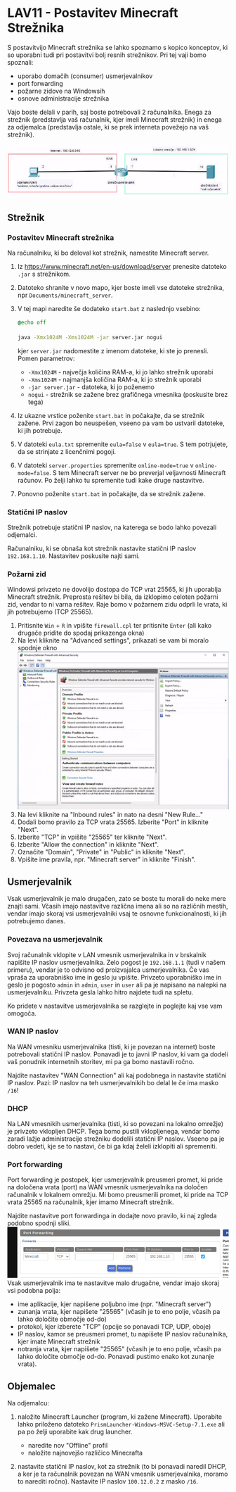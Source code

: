 # LAV11 - Postavitev Minecraft Strežnika

S postavitvijo Minecraft strežnika se lahko spoznamo s kopico konceptov, ki so uporabni tudi pri postavitvi bolj resnih strežnikov.
Pri tej vaji bomo spoznali:

- uporabo domačih (consumer) usmerjevalnikov
- port forwarding
- požarne zidove na Windowsih
- osnove administracije strežnika

Vajo boste delali v parih, saj boste potrebovali 2 računalnika. Enega za strežnik (predstavlja vaš računalnik, kjer imeli Minecraft strežnik) in enega za odjemalca (predstavlja ostale, ki se prek interneta povežejo na vaš strežnik).

![](2024-05-30-07-51-47.png)

## Strežnik

### Postavitev Minecraft strežnika

Na računalniku, ki bo deloval kot strežnik, namestite Minecraft server.

1. Iz <https://www.minecraft.net/en-us/download/server> prenesite datoteko `.jar` s strežnikom.
2. Datoteko shranite v novo mapo, kjer boste imeli vse datoteke strežnika, npr `Documents/minecraft_server`.
3. V tej mapi naredite še dodateko `start.bat` z naslednjo vsebino:

    ```bat
    @echo off

    java -Xmx1024M -Xms1024M -jar server.jar nogui
    ```

   kjer `server.jar` nadomestite z imenom datoteke, ki ste jo prenesli.
    Pomen parametrov:
    - `-Xmx1024M` - največja količina RAM-a, ki jo lahko strežnik uporabi
    - `-Xms1024M` - najmanjša količina RAM-a, ki jo strežnik uporabi
    - `-jar server.jar` - datoteka, ki jo poženemo
    - `nogui` - strežnik se zažene brez grafičnega vmesnika (poskusite brez tega)
4. Iz ukazne vrstice poženite `start.bat` in počakajte, da se strežnik zažene. Prvi zagon bo neuspešen, vseeno pa vam bo ustvaril datoteke, ki jih potrebuje.
5. V datoteki `eula.txt` spremenite `eula=false` v `eula=true`. S tem potrjujete, da se strinjate z licenčnimi pogoji.
6. V datoteki `server.properties` spremenite `online-mode=true` v `online-mode=false`. S tem Minecraft server ne bo preverjal veljavnosti Minecraft računov. Po želji lahko tu spremenite tudi kake druge nastavitve.
7. Ponovno poženite `start.bat` in počakajte, da se strežnik zažene.

### Statični IP naslov

Strežnik potrebuje statični IP naslov, na katerega se bodo lahko povezali odjemalci.

Računalniku, ki se obnaša kot strežnik nastavite statični IP naslov `192.168.1.10`. Nastavitev poskusite najti sami.

### Požarni zid

Windowsi privzeto ne dovolijo dostopa do TCP vrat 25565, ki jih uporablja Minecraft strežnik.
Preprosta rešitev bi bila, da izklopimo celoten požarni zid, vendar to ni varna rešitev.
Raje bomo v požarnem zidu odprli le vrata, ki jih potrebujemo (TCP 25565).

1. Pritisnite `Win` + `R` in vpišite `firewall.cpl` ter pritisnite `Enter` (ali kako drugače pridite do spodaj prikazenga okna)
2. Na levi kliknite na "Advanced settings", prikazati se vam bi moralo spodnje okno
    ![](2024-03-04-10-50-09.png)
3. Na levi kliknite na "Inbound rules" in nato na desni "New Rule..."
4. Dodali bomo pravilo za TCP vrata 25565. Izberite "Port" in kliknite "Next".
5. Izberite "TCP" in vpišite "25565" ter kliknite "Next".
6. Izberite "Allow the connection" in kliknite "Next".
7. Označite "Domain", "Private" in "Public" in kliknite "Next".
8. Vpišite ime pravila, npr. "Minecraft server" in kliknite "Finish".

## Usmerjevalnik

Vsak usmerjevalnik je malo drugačen, zato se boste tu morali do neke mere znajti sami.
Včasih imajo nastavitve različna imena ali so na različnih mestih, vendar imajo skoraj vsi usmerjevalniki vsaj te osnovne funkcionalnosti, ki jih potrebujemo danes.

### Povezava na usmerjevalnik

Svoj računalnik vklopite v LAN vmesnik usmerjevalnika in v brskalnik napišite IP naslov usmerjevalnika.
Zelo pogost je `192.168.1.1` (tudi v našem primeru), vendar je to odvisno od proizvajalca usmerjevalnika.
Če vas vpraša za uporabniško ime in geslo ju vpišite.
Privzeto uporabniško ime in geslo je pogosto `admin` in `admin`, `user` in `user` ali pa je napisano na nalepki na usmerjevalniku.
Privzeta gesla lahko hitro najdete tudi na spletu.

Ko pridete v nastavitve usmerjevalnika se razglejte in poglejte kaj vse vam omogoča.

### WAN IP naslov

Na WAN vmesniku usmerjevalnika (tisti, ki je povezan na internet) boste potrebovali statični IP naslov.
Ponavadi je to javni IP naslov, ki vam ga dodeli vaš ponudnik internetnih storitev, mi pa ga bomo nastavili ročno.

Najdite nastavitev "WAN Connection" ali kaj podobnega in nastavite statični IP naslov.
Pazi: IP naslov na teh usmerjevalnikih bo delal le če ima masko `/16`!

### DHCP

Na LAN vmesnikih usmerjevalnika (tisti, ki so povezani na lokalno omrežje) je privzeto vklopljen DHCP.
Tega bomo pustili vklopljenega, vendar bomo zaradi lažje administracije strežniku dodelili statični IP naslov.
Vseeno pa je dobro vedeti, kje se to nastavi, če bi ga kdaj želeli izklopiti ali spremeniti.

### Port forwarding

Port forwarding je postopek, kjer usmerjevalnik preusmeri promet, ki pride na določena vrata (port) na WAN vmesnik usmerjevalnika na določen računalnik v lokalnem omrežju.
Mi bomo preusmerili promet, ki pride na TCP vrata 25565 na računalnik, kjer imamo Minecraft strežnik.

Najdite nastavitve port forwardinga in dodajte novo pravilo, ki naj zgleda podobno spodnji sliki.
    ![](2024-03-17_10-37.png)
Vsak usmerjevalnik ima te nastavitve malo drugačne, vendar imajo skoraj vsi podobna polja:

- ime aplikacije, kjer napišene poljubno ime (npr. "Minecraft server")
- zunanja vrata, kjer napišete "25565" (včasih je to eno polje, včasih pa lahko določite območje od-do)
- protokol, kjer izberete "TCP" (opcije so ponavadi TCP, UDP, oboje)
- IP naslov, kamor se preusmeri promet, tu napišete IP naslov računalnika, kjer imate Minecraft strežnik
- notranja vrata, kjer napišete "25565" (včasih je to eno polje, včasih pa lahko določite območje od-do. Ponavadi pustimo enako kot zunanje vrata).

## Objemalec

Na odjemalcu:

1. naložite Minecraft Launcher (program, ki zažene Minecraft). Uporabite lahko priloženo datoteko `PrismLauncher-Windows-MSVC-Setup-7.1.exe` ali pa po želji uporabite kak drug launcher.

   - naredite nov "Offline" profil
   - naložite najnovejšo različico Minecrafta

2. nastavite statični IP naslov, kot za strežnik (to bi ponavadi naredil DHCP, a ker je ta računalnik povezan na WAN vmesnik usmerjevalnika, moramo to narediti ročno). Nastavite IP naslov `100.12.0.2` z masko `/16`.
